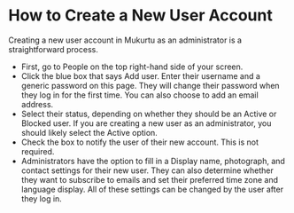 # How to Create a New User Account

Creating a new user account in Mukurtu as an administrator is a straightforward process. 
- First, go to People on the top right-hand side of your screen.  
- Click the blue box that says Add user. Enter their username and a generic password on this page. They will change their password when they log in for the first time. You can also choose to add an email address.
- Select their status, depending on whether they should be an Active or Blocked user. If you are creating a new user as an administrator, you should likely select the Active option.
- Check the box to notify the user of their new account. This is not required.
- Administrators have the option to fill in a Display name, photograph, and contact settings for their new user. They can also determine whether they want to subscribe to emails and set their preferred time zone and language display. All of these settings can be changed by the user after they log in. 